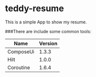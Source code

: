 # teddy-resume

This is a simple App to show my resume.

###There are include some common tools:

| Name  | Version |
| ------------- | ------------- |
| ComposeUi | 1.3.3  |
| Hilt  | 1.0.0  |
| Coroutine  | 1.6.4  |
